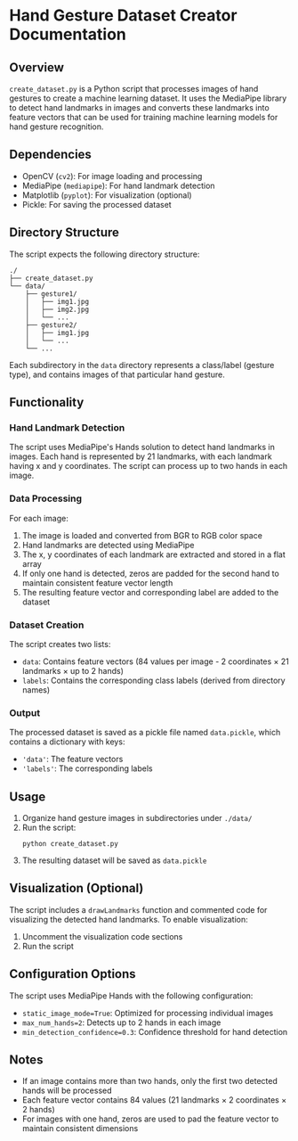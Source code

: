 # Hand Gesture Dataset Creator Documentation

## Overview

`create_dataset.py` is a Python script that processes images of hand gestures to create a machine learning dataset. It uses the MediaPipe library to detect hand landmarks in images and converts these landmarks into feature vectors that can be used for training machine learning models for hand gesture recognition.

## Dependencies

- OpenCV (`cv2`): For image loading and processing
- MediaPipe (`mediapipe`): For hand landmark detection 
- Matplotlib (`pyplot`): For visualization (optional)
- Pickle: For saving the processed dataset

## Directory Structure

The script expects the following directory structure:
```
./
├── create_dataset.py
└── data/
    ├── gesture1/
    │   ├── img1.jpg
    │   ├── img2.jpg
    │   └── ...
    ├── gesture2/
    │   ├── img1.jpg
    │   └── ...
    └── ...
```

Each subdirectory in the `data` directory represents a class/label (gesture type), and contains images of that particular hand gesture.

## Functionality

### Hand Landmark Detection

The script uses MediaPipe's Hands solution to detect hand landmarks in images. Each hand is represented by 21 landmarks, with each landmark having x and y coordinates. The script can process up to two hands in each image.

### Data Processing

For each image:
1. The image is loaded and converted from BGR to RGB color space
2. Hand landmarks are detected using MediaPipe
3. The x, y coordinates of each landmark are extracted and stored in a flat array
4. If only one hand is detected, zeros are padded for the second hand to maintain consistent feature vector length
5. The resulting feature vector and corresponding label are added to the dataset

### Dataset Creation

The script creates two lists:
- `data`: Contains feature vectors (84 values per image - 2 coordinates × 21 landmarks × up to 2 hands)
- `labels`: Contains the corresponding class labels (derived from directory names)

### Output

The processed dataset is saved as a pickle file named `data.pickle`, which contains a dictionary with keys:
- `'data'`: The feature vectors
- `'labels'`: The corresponding labels

## Usage

1. Organize hand gesture images in subdirectories under `./data/`
2. Run the script:
   ```
   python create_dataset.py
   ```
3. The resulting dataset will be saved as `data.pickle`

## Visualization (Optional)

The script includes a `drawLandmarks` function and commented code for visualizing the detected hand landmarks. To enable visualization:
1. Uncomment the visualization code sections
2. Run the script

## Configuration Options

The script uses MediaPipe Hands with the following configuration:
- `static_image_mode=True`: Optimized for processing individual images
- `max_num_hands=2`: Detects up to 2 hands in each image
- `min_detection_confidence=0.3`: Confidence threshold for hand detection

## Notes

- If an image contains more than two hands, only the first two detected hands will be processed
- Each feature vector contains 84 values (21 landmarks × 2 coordinates × 2 hands)
- For images with one hand, zeros are used to pad the feature vector to maintain consistent dimensions
